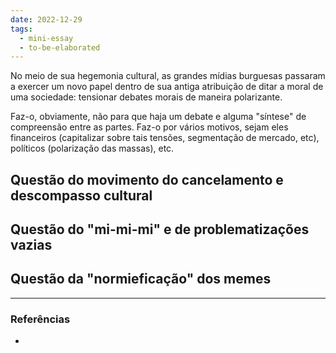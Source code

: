```yaml
---
date: 2022-12-29
tags:
  - mini-essay
  - to-be-elaborated
---
```

No meio de sua hegemonia cultural, as grandes mídias burguesas passaram a exercer um novo papel dentro de sua antiga atribuição de ditar a moral de uma sociedade: tensionar debates morais de maneira polarizante. 

Faz-o, obviamente, não para que haja um debate e alguma "síntese" de compreensão entre as partes. Faz-o por vários motivos, sejam eles financeiros (capitalizar sobre tais tensões, segmentação de mercado, etc), políticos (polarização das massas), etc.

## Questão do movimento do cancelamento e descompasso cultural


## Questão do "mi-mi-mi" e de problematizações vazias


## Questão da "normieficação" dos memes


---
### Referências
- 